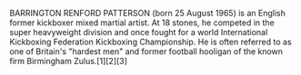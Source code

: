 BARRINGTON RENFORD PATTERSON (born 25 August 1965) is an English former kickboxer mixed martial artist. At 18 stones, he competed in the super heavyweight division and once fought for a world International Kickboxing Federation Kickboxing Championship. He is often referred to as one of Britain's "hardest men" and former football hooligan of the known firm Birmingham Zulus.[1][2][3]
